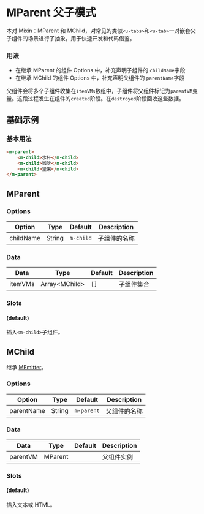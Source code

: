 # MParent 父子模式

本对 Mixin：MParent 和 MChild，对常见的类似`<u-tabs>`和`<u-tab>`一对嵌套父子组件的场景进行了抽象，用于快速开发和代码借鉴。

### 用法

- 在继承 MParent 的组件 Options 中，补充声明子组件的 `childName`字段
- 在继承 MChild 的组件 Options 中，补充声明父组件的 `parentName`字段

父组件会将多个子组件收集在`itemVMs`数组中，子组件将父组件标记为`parentVM`变量。这段过程发生在组件的`created`阶段。在`destroyed`阶段回收这些数据。

## 基础示例

### 基本用法

``` html
<m-parent>
    <m-child>水杯</m-child>
    <m-child>咖啡</m-child>
    <m-child>坚果</m-child>
</m-parent>
```

## MParent

### Options

| Option | Type | Default | Description |
| ------ | ---- | ------- | ----------- |
| childName | String | `m-child` | 子组件的名称 |

### Data

| Data | Type | Default | Description |
| ---- | ---- | ------- | ----------- |
| itemVMs | Array\<MChild\> | `[]` | 子组件集合 |

### Slots

#### (default)

插入`<m-child>`子组件。

## MChild

继承 [MEmitter](../m-emitter)。

### Options

| Option | Type | Default | Description |
| ------ | ---- | ------- | ----------- |
| parentName | String | `m-parent` | 父组件的名称 |

### Data

| Data | Type | Default | Description |
| ---- | ---- | ------- | ----------- |
| parentVM | MParent |  | 父组件实例 |

### Slots

#### (default)

插入文本或 HTML。
